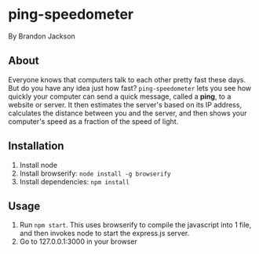 # ping-speedometer

By Brandon Jackson

## About

Everyone knows that computers talk to each other pretty fast these days. But do you have any idea just how fast? `ping-speedometer` lets you see how quickly your computer can send a quick message, called a **ping**, to a website or server. It then estimates the server's based on its IP address, calculates the distance between you and the server, and then shows your computer's speed as a fraction of the speed of light.

## Installation

1. Install node
2. Install browserify: `node install -g browserify` 
3. Install dependencies: `npm install`

## Usage

1. Run `npm start`. This uses browserify to compile the javascript into 1 file, and then invokes node to start the express.js server.
2. Go to 127.0.0.1:3000 in your browser
